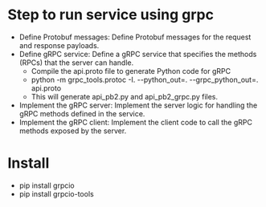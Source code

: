 # Step to run service using grpc

+ Define Protobuf messages: Define Protobuf messages for the request and response payloads.
+ Define gRPC service: Define a gRPC service that specifies the methods (RPCs) that the server can handle.
  + Compile the api.proto file to generate Python code for gRPC
  + python -m grpc_tools.protoc -I. --python_out=. --grpc_python_out=. api.proto
  + This will generate api_pb2.py and api_pb2_grpc.py files.
+ Implement the gRPC server: Implement the server logic for handling the gRPC methods defined in the service.
+ Implement the gRPC client: Implement the client code to call the gRPC methods exposed by the server.

# Install 
+ pip install grpcio
+ pip install grpcio-tools
